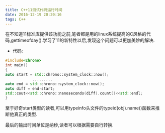 ```yaml
---
title: C++11测试代码运行时间
date: 2016-12-19 20:20:16
tags: C++
---
```


在不知道11标准库提供该功能之前,笔者都是用的linux系统提高的C风格的代码,gettimeofday().学习了11的新特性以后,发现这个问题可以更加美妙的解决.

* 代码:

```cpp
#include<chrono>
int main()
{
auto start = std::chrono::system_clock::now();
			.........
auto end = std::chrono::system_clock::now();
auto diff = end-start;
std::cout<<std::chrono::nanoseconds(diff).count()<<std::endl;
}
```

至于好奇start类型的读者,可以用typeinfo头文件的typeid(obj).name()函数来推断他真正的类型.

最后的输出时间单位是纳秒,读者可以根据需要自行转换.